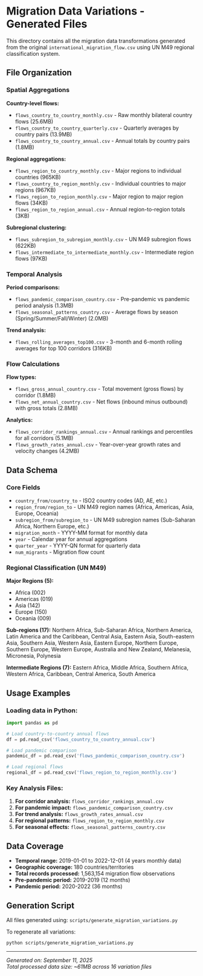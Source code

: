 # Migration Data Variations - Generated Files

This directory contains all the migration data transformations generated from the original `international_migration_flow.csv` using UN M49 regional classification system.

## File Organization

### Spatial Aggregations

**Country-level flows:**
- `flows_country_to_country_monthly.csv` - Raw monthly bilateral country flows (25.6MB)
- `flows_country_to_country_quarterly.csv` - Quarterly averages by country pairs (13.9MB)  
- `flows_country_to_country_annual.csv` - Annual totals by country pairs (1.8MB)

**Regional aggregations:**
- `flows_region_to_country_monthly.csv` - Major regions to individual countries (965KB)
- `flows_country_to_region_monthly.csv` - Individual countries to major regions (967KB)
- `flows_region_to_region_monthly.csv` - Major region to major region flows (34KB)
- `flows_region_to_region_annual.csv` - Annual region-to-region totals (3KB)

**Subregional clustering:**
- `flows_subregion_to_subregion_monthly.csv` - UN M49 subregion flows (622KB)
- `flows_intermediate_to_intermediate_monthly.csv` - Intermediate region flows (97KB)

### Temporal Analysis

**Period comparisons:**
- `flows_pandemic_comparison_country.csv` - Pre-pandemic vs pandemic period analysis (1.3MB)
- `flows_seasonal_patterns_country.csv` - Average flows by season (Spring/Summer/Fall/Winter) (2.0MB)

**Trend analysis:**
- `flows_rolling_averages_top100.csv` - 3-month and 6-month rolling averages for top 100 corridors (316KB)

### Flow Calculations

**Flow types:**
- `flows_gross_annual_country.csv` - Total movement (gross flows) by corridor (1.8MB)
- `flows_net_annual_country.csv` - Net flows (inbound minus outbound) with gross totals (2.8MB)

**Analytics:**
- `flows_corridor_rankings_annual.csv` - Annual rankings and percentiles for all corridors (5.1MB)
- `flows_growth_rates_annual.csv` - Year-over-year growth rates and velocity changes (4.2MB)

## Data Schema

### Core Fields
- `country_from/country_to` - ISO2 country codes (AD, AE, etc.)
- `region_from/region_to` - UN M49 region names (Africa, Americas, Asia, Europe, Oceania)
- `subregion_from/subregion_to` - UN M49 subregion names (Sub-Saharan Africa, Northern Europe, etc.)
- `migration_month` - YYYY-MM format for monthly data
- `year` - Calendar year for annual aggregations
- `quarter_year` - YYYY-QN format for quarterly data
- `num_migrants` - Migration flow count

### Regional Classification (UN M49)

**Major Regions (5):**
- Africa (002)
- Americas (019) 
- Asia (142)
- Europe (150)
- Oceania (009)

**Sub-regions (17):** Northern Africa, Sub-Saharan Africa, Northern America, Latin America and the Caribbean, Central Asia, Eastern Asia, South-eastern Asia, Southern Asia, Western Asia, Eastern Europe, Northern Europe, Southern Europe, Western Europe, Australia and New Zealand, Melanesia, Micronesia, Polynesia

**Intermediate Regions (7):** Eastern Africa, Middle Africa, Southern Africa, Western Africa, Caribbean, Central America, South America

## Usage Examples

### Loading data in Python:
```python
import pandas as pd

# Load country-to-country annual flows
df = pd.read_csv('flows_country_to_country_annual.csv')

# Load pandemic comparison
pandemic_df = pd.read_csv('flows_pandemic_comparison_country.csv')

# Load regional flows
regional_df = pd.read_csv('flows_region_to_region_monthly.csv')
```

### Key Analysis Files:

1. **For corridor analysis:** `flows_corridor_rankings_annual.csv`
2. **For pandemic impact:** `flows_pandemic_comparison_country.csv`  
3. **For trend analysis:** `flows_growth_rates_annual.csv`
4. **For regional patterns:** `flows_region_to_region_monthly.csv`
5. **For seasonal effects:** `flows_seasonal_patterns_country.csv`

## Data Coverage

- **Temporal range:** 2019-01-01 to 2022-12-01 (4 years monthly data)
- **Geographic coverage:** 180 countries/territories
- **Total records processed:** 1,563,154 migration flow observations
- **Pre-pandemic period:** 2019-2019 (12 months)
- **Pandemic period:** 2020-2022 (36 months)

## Generation Script

All files generated using: `scripts/generate_migration_variations.py`

To regenerate all variations:
```bash
python scripts/generate_migration_variations.py
```

---
*Generated on: September 11, 2025*  
*Total processed data size: ~61MB across 16 variation files*
